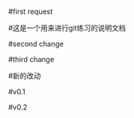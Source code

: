 #first request  
  
#这是一个用来进行git练习的说明文档  
  
#second change  
  
#third change    
  
#新的改动  
  
#v0.1  
  
#v0.2  
